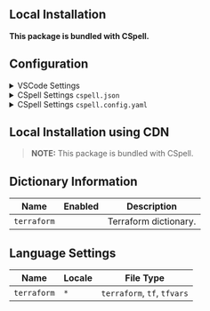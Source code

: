 ## Local Installation

**This package is bundled with CSpell.**

## Configuration

<details>
<summary>VSCode Settings</summary>

Add the following to your VSCode settings:

**`.vscode/settings.json`**

```jsonc
{
  "cSpell.dictionaries": ["terraform"],
}
```

</details>

<details>
<summary>CSpell Settings <code>cspell.json</code></summary>

**`cspell.json`**

```jsonc
{
  "dictionaries": ["terraform"],
}
```

</details>

<details>
<summary>CSpell Settings <code>cspell.config.yaml</code></summary>

**`cspell.config.yaml`**

```yaml
dictionaries:
  - terraform
```

</details>

## Local Installation using CDN

> **NOTE:** This package is bundled with CSpell.

## Dictionary Information

| Name        | Enabled | Description           |
| ----------- | ------- | --------------------- |
| `terraform` |         | Terraform dictionary. |

## Language Settings

| Name        | Locale | File Type                   |
| ----------- | ------ | --------------------------- |
| `terraform` | `*`    | `terraform`, `tf`, `tfvars` |
